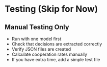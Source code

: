 # Testing (Skip for Now)

## Manual Testing Only
- Run with one model first
- Check that decisions are extracted correctly
- Verify JSON files are created
- Calculate cooperation rates manually
- If you have extra time, add a simple test file

